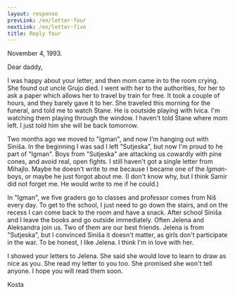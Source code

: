 ```yaml
---
layout: response
prevLink: /en/letter-four
nextLink: /en/letter-five
title: Reply four
---
```


<div class="Response-date">November 4, 1993.</div>

Dear daddy,

I was happy about your letter, and then mom came in to the room crying. She found out uncle Grujo died. I went with her to the authorities, for her to ask a paper which allows her to travel by train for free. It took a couple of hours, and they barely gave it to her. She traveled this morning for the funeral, and told me to watch Stane. He is ooutside playing with Ivica. I'm watching them playing through the window. I haven't told Stane where mom left. I just told him she will be back tomorrow.

Two months ago we moved to "Igman", and now I'm hanging out with Siniša. In the beginning I was sad I left "Sutjeska", but now I'm proud to he part of "Igman". Boys from "Sutjeska" are attacking us cowardly with pine cones, and avoid real, open fights. I still haven't got a single letter from Mihajlo. Maybe he doesn't write to me because I became one of the *Igman*-boys, or maybe he just forgot about me. (I don't know why, but I think Samir did not forget me. He would write to me if he could.)

In "Igman", we five graders go to classes and professor comes from Niš every day. To get to the school, I just need to go down the stairs, and on the recess I can come back to the room and have a snack. After school Siniša and I leave the books and go outside immediately. Often Jelena and Aleksandra join us. Two of them are our best friends. Jelena is from "Sutjeska", but I convinced Siniša it doesn't matter, as girls don't participate in the war. To be honest, I like Jelena. I think I'm in love with her.

I showed your letters to Jelena. She said she would love to learn to draw as nice as you. She read my letter to you too. She promised she won't tell anyone. I hope you will read them soon.

<div class="Response-signature">Kosta</div>

